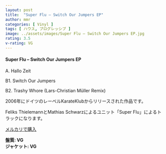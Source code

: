 ```yaml
---
layout: post
title:  "Super Flu – Switch Our Jumpers EP"
author: mmr
categories: [ Vinyl ]
tags: [ ハウス, プログレッシブ ]
image: ../assets/images/Super Flu – Switch Our Jumpers EP.jpg
rating: 3.5
v-rating: VG
---
```


#### Super Flu – Switch Our Jumpers EP

A. Hallo Zeit

B1. Switch Our Jumpers

B2. Trashy Whore (Lars-Christian Müller Remix)

2006年にドイツのレーベルKarateKlubからリリースされた作品です。

Feliks ThielemannとMathias Schwarzによるユニット「Super Flu」によるトラックになります。

[メルカリで購入](https://jp.mercari.com/item/m85295773232)

<div class="mt-4 mb-4 d-flex align-items-center">
<strong class="mr-1">盤質: VG</strong>
</div>
<div class="mt-4 mb-4 d-flex align-items-center">
<strong class="mr-1">ジャケット: VG</strong>
</div>
